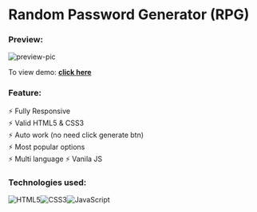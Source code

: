 # Random Password Generator  (RPG)
### Preview:
![preview-pic](https://user-images.githubusercontent.com/101941520/233428721-1a01e241-03cf-4bb7-9b31-6e63e3d1e566.jpg)

To view demo: **[click here](https://ptbit.github.io/password-generator/)** 

### Feature:
⚡️ Fully Responsive\
⚡️ Valid HTML5 & CSS3\
⚡️ Auto work (no need click generate btn)\
⚡️ Most popular options\
⚡️ Multi language
⚡️ Vanila JS

### Technologies used: 
![HTML5](https://img.shields.io/badge/html5-%23E34F26.svg?style=for-the-badge&logo=html5&logoColor=white)![CSS3](https://img.shields.io/badge/css3-%231572B6.svg?style=for-the-badge&logo=css3&logoColor=white)![JavaScript](https://img.shields.io/badge/javascript-%23323330.svg?style=for-the-badge&logo=javascript&logoColor=%23F7DF1E)
